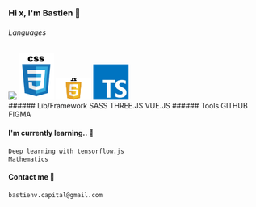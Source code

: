 ### Hi x, I'm Bastien 👋

###### Languages
<div style="flex">
    <img width="70px" src="https://upload.wikimedia.org/wikipedia/commons/thumb/6/61/HTML5_logo_and_wordmark.svg/2048px-HTML5_logo_and_wordmark.svg.png">
    <img width="70px" src="image/css.png">
    <img width="70px" src="image/javaScript-logo.jpg">
    <img width="70px" src="image/ts.jpg">
</div>
###### Lib/Framework
    SASS
    THREE.JS
    VUE.JS
###### Tools
    GITHUB
    FIGMA

#### I'm currently learning.. :runner:
    Deep learning with tensorflow.js
    Mathematics

#### Contact me 💬
    bastienv.capital@gmail.com